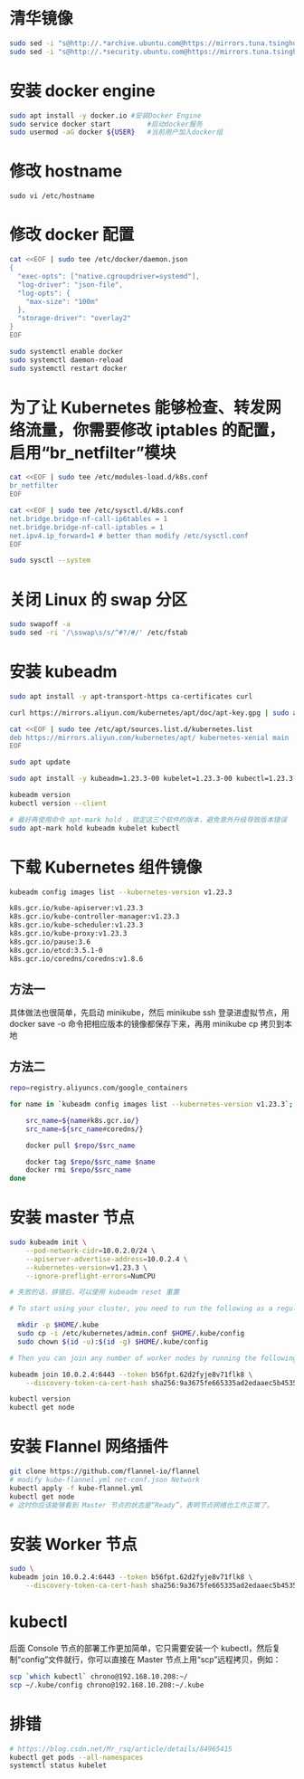 
# 清华镜像

```sh
sudo sed -i "s@http://.*archive.ubuntu.com@https://mirrors.tuna.tsinghua.edu.cn@g" /etc/apt/sources.list
sudo sed -i "s@http://.*security.ubuntu.com@https://mirrors.tuna.tsinghua.edu.cn@g" /etc/apt/sources.list
```

# 安装 docker engine

```sh
sudo apt install -y docker.io #安装Docker Engine
sudo service docker start         #启动docker服务
sudo usermod -aG docker ${USER}   #当前用户加入docker组
```

# 修改 hostname

`sudo vi /etc/hostname`

# 修改 docker 配置

```sh
cat <<EOF | sudo tee /etc/docker/daemon.json
{
  "exec-opts": ["native.cgroupdriver=systemd"],
  "log-driver": "json-file",
  "log-opts": {
    "max-size": "100m"
  },
  "storage-driver": "overlay2"
}
EOF

sudo systemctl enable docker
sudo systemctl daemon-reload
sudo systemctl restart docker
```

# 为了让 Kubernetes 能够检查、转发网络流量，你需要修改 iptables 的配置，启用“br_netfilter”模块

```sh
cat <<EOF | sudo tee /etc/modules-load.d/k8s.conf
br_netfilter
EOF

cat <<EOF | sudo tee /etc/sysctl.d/k8s.conf
net.bridge.bridge-nf-call-ip6tables = 1
net.bridge.bridge-nf-call-iptables = 1
net.ipv4.ip_forward=1 # better than modify /etc/sysctl.conf
EOF

sudo sysctl --system
```

# 关闭 Linux 的 swap 分区

```sh
sudo swapoff -a
sudo sed -ri '/\sswap\s/s/^#?/#/' /etc/fstab
```

# 安装 kubeadm

```sh
sudo apt install -y apt-transport-https ca-certificates curl

curl https://mirrors.aliyun.com/kubernetes/apt/doc/apt-key.gpg | sudo apt-key add -

cat <<EOF | sudo tee /etc/apt/sources.list.d/kubernetes.list
deb https://mirrors.aliyun.com/kubernetes/apt/ kubernetes-xenial main
EOF

sudo apt update

sudo apt install -y kubeadm=1.23.3-00 kubelet=1.23.3-00 kubectl=1.23.3-00

kubeadm version
kubectl version --client

# 最好再使用命令 apt-mark hold ，锁定这三个软件的版本，避免意外升级导致版本错误
sudo apt-mark hold kubeadm kubelet kubectl
```

# 下载 Kubernetes 组件镜像

```sh
kubeadm config images list --kubernetes-version v1.23.3

k8s.gcr.io/kube-apiserver:v1.23.3
k8s.gcr.io/kube-controller-manager:v1.23.3
k8s.gcr.io/kube-scheduler:v1.23.3
k8s.gcr.io/kube-proxy:v1.23.3
k8s.gcr.io/pause:3.6
k8s.gcr.io/etcd:3.5.1-0
k8s.gcr.io/coredns/coredns:v1.8.6
```

## 方法一

具体做法也很简单，先启动 minikube，然后 minikube ssh 登录进虚拟节点，用 docker save -o 命令把相应版本的镜像都保存下来，再用 minikube cp 拷贝到本地

## 方法二

```sh
repo=registry.aliyuncs.com/google_containers

for name in `kubeadm config images list --kubernetes-version v1.23.3`; do

    src_name=${name#k8s.gcr.io/}
    src_name=${src_name#coredns/}

    docker pull $repo/$src_name

    docker tag $repo/$src_name $name
    docker rmi $repo/$src_name
done
```
# 安装 master 节点

```sh
sudo kubeadm init \
    --pod-network-cidr=10.0.2.0/24 \
    --apiserver-advertise-address=10.0.2.4 \
    --kubernetes-version=v1.23.3 \
    --ignore-preflight-errors=NumCPU

# 失败的话，排错后，可以使用 kubeadm reset 重置

# To start using your cluster, you need to run the following as a regular user:

  mkdir -p $HOME/.kube
  sudo cp -i /etc/kubernetes/admin.conf $HOME/.kube/config
  sudo chown $(id -u):$(id -g) $HOME/.kube/config

# Then you can join any number of worker nodes by running the following on each as root:

kubeadm join 10.0.2.4:6443 --token b56fpt.62d2fyje8v71flk8 \
	--discovery-token-ca-cert-hash sha256:9a3675fe665335ad2edaaec5b453537f7d17598bd3a1c33d586e503e61b05bcb

kubectl version
kubectl get node
```

# 安装 Flannel 网络插件

```sh
git clone https://github.com/flannel-io/flannel
# modify kube-flannel.yml net-conf.json Network
kubectl apply -f kube-flannel.yml
kubectl get node
# 这时你应该能够看到 Master 节点的状态是“Ready”，表明节点网络也工作正常了。
```

# 安装 Worker 节点

```sh
sudo \
kubeadm join 10.0.2.4:6443 --token b56fpt.62d2fyje8v71flk8 \
	--discovery-token-ca-cert-hash sha256:9a3675fe665335ad2edaaec5b453537f7d17598bd3a1c33d586e503e61b05bcb

```

# kubectl 
后面 Console 节点的部署工作更加简单，它只需要安装一个 kubectl，然后复制“config”文件就行，你可以直接在 Master 节点上用“scp”远程拷贝，例如： 

```sh
scp `which kubectl` chrono@192.168.10.208:~/
scp ~/.kube/config chrono@192.168.10.208:~/.kube
```

# 排错

```sh
# https://blog.csdn.net/Mr_rsq/article/details/84965415
kubectl get pods --all-namespaces
systemctl status kubelet

```